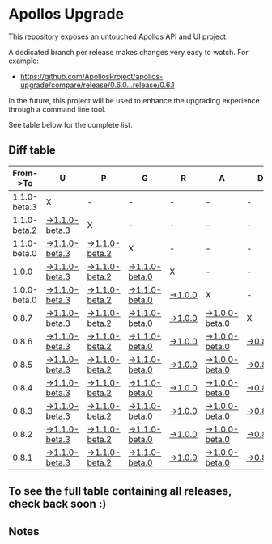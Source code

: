 # Apollos Upgrade

This repository exposes an untouched Apollos API and UI project.

A dedicated branch per release makes changes very easy
to watch. For example:

* https://github.com/ApollosProject/apollos-upgrade/compare/release/0.6.0...release/0.6.1

In the future, this project will be used to enhance the upgrading experience through a command line tool.

See table below for the complete list.

## Diff table

| From->To     | U                                                                                                                      | P                                                                                                                      | G                                                                                                                      | R                                                                                                        | A                                                                                                               | D                                                                                                 | E                                                                                                 |                                                                                                   | T                                                                                                 | I                                                                                                 | M                                                                                                 | E   |
| ------------ | ---------------------------------------------------------------------------------------------------------------------- | ---------------------------------------------------------------------------------------------------------------------- | ---------------------------------------------------------------------------------------------------------------------- | -------------------------------------------------------------------------------------------------------- | --------------------------------------------------------------------------------------------------------------- | ------------------------------------------------------------------------------------------------- | ------------------------------------------------------------------------------------------------- | ------------------------------------------------------------------------------------------------- | ------------------------------------------------------------------------------------------------- | ------------------------------------------------------------------------------------------------- | ------------------------------------------------------------------------------------------------- | --- |
| 1.1.0-beta.3 | X                                                                                                                      | -                                                                                                                      | -                                                                                                                      | -                                                                                                        | -                                                                                                               | -                                                                                                 | -                                                                                                 | -                                                                                                 | -                                                                                                 | -                                                                                                 | -                                                                                                 | -   |
| 1.1.0-beta.2 | [->1.1.0-beta.3](https://github.com/ApollosProject/apollos-upgrade/compare/release/1.1.0-beta.2..release/1.1.0-beta.3) | X                                                                                                                      | -                                                                                                                      | -                                                                                                        | -                                                                                                               | -                                                                                                 | -                                                                                                 | -                                                                                                 | -                                                                                                 | -                                                                                                 | -                                                                                                 | -   |
| 1.1.0-beta.0 | [->1.1.0-beta.3](https://github.com/ApollosProject/apollos-upgrade/compare/release/1.1.0-beta.0..release/1.1.0-beta.3) | [->1.1.0-beta.2](https://github.com/ApollosProject/apollos-upgrade/compare/release/1.1.0-beta.0..release/1.1.0-beta.2) | X                                                                                                                      | -                                                                                                        | -                                                                                                               | -                                                                                                 | -                                                                                                 | -                                                                                                 | -                                                                                                 | -                                                                                                 | -                                                                                                 | -   |
| 1.0.0        | [->1.1.0-beta.3](https://github.com/ApollosProject/apollos-upgrade/compare/release/1.0.0..release/1.1.0-beta.3)        | [->1.1.0-beta.2](https://github.com/ApollosProject/apollos-upgrade/compare/release/1.0.0..release/1.1.0-beta.2)        | [->1.1.0-beta.0](https://github.com/ApollosProject/apollos-upgrade/compare/release/1.0.0..release/1.1.0-beta.0)        | X                                                                                                        | -                                                                                                               | -                                                                                                 | -                                                                                                 | -                                                                                                 | -                                                                                                 | -                                                                                                 | -                                                                                                 | -   |
| 1.0.0-beta.0 | [->1.1.0-beta.3](https://github.com/ApollosProject/apollos-upgrade/compare/release/1.0.0-beta.0..release/1.1.0-beta.3) | [->1.1.0-beta.2](https://github.com/ApollosProject/apollos-upgrade/compare/release/1.0.0-beta.0..release/1.1.0-beta.2) | [->1.1.0-beta.0](https://github.com/ApollosProject/apollos-upgrade/compare/release/1.0.0-beta.0..release/1.1.0-beta.0) | [->1.0.0](https://github.com/ApollosProject/apollos-upgrade/compare/release/1.0.0-beta.0..release/1.0.0) | X                                                                                                               | -                                                                                                 | -                                                                                                 | -                                                                                                 | -                                                                                                 | -                                                                                                 | -                                                                                                 | -   |
| 0.8.7        | [->1.1.0-beta.3](https://github.com/ApollosProject/apollos-upgrade/compare/release/0.8.7..release/1.1.0-beta.3)        | [->1.1.0-beta.2](https://github.com/ApollosProject/apollos-upgrade/compare/release/0.8.7..release/1.1.0-beta.2)        | [->1.1.0-beta.0](https://github.com/ApollosProject/apollos-upgrade/compare/release/0.8.7..release/1.1.0-beta.0)        | [->1.0.0](https://github.com/ApollosProject/apollos-upgrade/compare/release/0.8.7..release/1.0.0)        | [->1.0.0-beta.0](https://github.com/ApollosProject/apollos-upgrade/compare/release/0.8.7..release/1.0.0-beta.0) | X                                                                                                 | -                                                                                                 | -                                                                                                 | -                                                                                                 | -                                                                                                 | -                                                                                                 | -   |
| 0.8.6        | [->1.1.0-beta.3](https://github.com/ApollosProject/apollos-upgrade/compare/release/0.8.6..release/1.1.0-beta.3)        | [->1.1.0-beta.2](https://github.com/ApollosProject/apollos-upgrade/compare/release/0.8.6..release/1.1.0-beta.2)        | [->1.1.0-beta.0](https://github.com/ApollosProject/apollos-upgrade/compare/release/0.8.6..release/1.1.0-beta.0)        | [->1.0.0](https://github.com/ApollosProject/apollos-upgrade/compare/release/0.8.6..release/1.0.0)        | [->1.0.0-beta.0](https://github.com/ApollosProject/apollos-upgrade/compare/release/0.8.6..release/1.0.0-beta.0) | [->0.8.7](https://github.com/ApollosProject/apollos-upgrade/compare/release/0.8.6..release/0.8.7) | X                                                                                                 | -                                                                                                 | -                                                                                                 | -                                                                                                 | -                                                                                                 | -   |
| 0.8.5        | [->1.1.0-beta.3](https://github.com/ApollosProject/apollos-upgrade/compare/release/0.8.5..release/1.1.0-beta.3)        | [->1.1.0-beta.2](https://github.com/ApollosProject/apollos-upgrade/compare/release/0.8.5..release/1.1.0-beta.2)        | [->1.1.0-beta.0](https://github.com/ApollosProject/apollos-upgrade/compare/release/0.8.5..release/1.1.0-beta.0)        | [->1.0.0](https://github.com/ApollosProject/apollos-upgrade/compare/release/0.8.5..release/1.0.0)        | [->1.0.0-beta.0](https://github.com/ApollosProject/apollos-upgrade/compare/release/0.8.5..release/1.0.0-beta.0) | [->0.8.7](https://github.com/ApollosProject/apollos-upgrade/compare/release/0.8.5..release/0.8.7) | [->0.8.6](https://github.com/ApollosProject/apollos-upgrade/compare/release/0.8.5..release/0.8.6) | X                                                                                                 | -                                                                                                 | -                                                                                                 | -                                                                                                 | -   |
| 0.8.4        | [->1.1.0-beta.3](https://github.com/ApollosProject/apollos-upgrade/compare/release/0.8.4..release/1.1.0-beta.3)        | [->1.1.0-beta.2](https://github.com/ApollosProject/apollos-upgrade/compare/release/0.8.4..release/1.1.0-beta.2)        | [->1.1.0-beta.0](https://github.com/ApollosProject/apollos-upgrade/compare/release/0.8.4..release/1.1.0-beta.0)        | [->1.0.0](https://github.com/ApollosProject/apollos-upgrade/compare/release/0.8.4..release/1.0.0)        | [->1.0.0-beta.0](https://github.com/ApollosProject/apollos-upgrade/compare/release/0.8.4..release/1.0.0-beta.0) | [->0.8.7](https://github.com/ApollosProject/apollos-upgrade/compare/release/0.8.4..release/0.8.7) | [->0.8.6](https://github.com/ApollosProject/apollos-upgrade/compare/release/0.8.4..release/0.8.6) | [->0.8.5](https://github.com/ApollosProject/apollos-upgrade/compare/release/0.8.4..release/0.8.5) | X                                                                                                 | -                                                                                                 | -                                                                                                 | -   |
| 0.8.3        | [->1.1.0-beta.3](https://github.com/ApollosProject/apollos-upgrade/compare/release/0.8.3..release/1.1.0-beta.3)        | [->1.1.0-beta.2](https://github.com/ApollosProject/apollos-upgrade/compare/release/0.8.3..release/1.1.0-beta.2)        | [->1.1.0-beta.0](https://github.com/ApollosProject/apollos-upgrade/compare/release/0.8.3..release/1.1.0-beta.0)        | [->1.0.0](https://github.com/ApollosProject/apollos-upgrade/compare/release/0.8.3..release/1.0.0)        | [->1.0.0-beta.0](https://github.com/ApollosProject/apollos-upgrade/compare/release/0.8.3..release/1.0.0-beta.0) | [->0.8.7](https://github.com/ApollosProject/apollos-upgrade/compare/release/0.8.3..release/0.8.7) | [->0.8.6](https://github.com/ApollosProject/apollos-upgrade/compare/release/0.8.3..release/0.8.6) | [->0.8.5](https://github.com/ApollosProject/apollos-upgrade/compare/release/0.8.3..release/0.8.5) | [->0.8.4](https://github.com/ApollosProject/apollos-upgrade/compare/release/0.8.3..release/0.8.4) | X                                                                                                 | -                                                                                                 | -   |
| 0.8.2        | [->1.1.0-beta.3](https://github.com/ApollosProject/apollos-upgrade/compare/release/0.8.2..release/1.1.0-beta.3)        | [->1.1.0-beta.2](https://github.com/ApollosProject/apollos-upgrade/compare/release/0.8.2..release/1.1.0-beta.2)        | [->1.1.0-beta.0](https://github.com/ApollosProject/apollos-upgrade/compare/release/0.8.2..release/1.1.0-beta.0)        | [->1.0.0](https://github.com/ApollosProject/apollos-upgrade/compare/release/0.8.2..release/1.0.0)        | [->1.0.0-beta.0](https://github.com/ApollosProject/apollos-upgrade/compare/release/0.8.2..release/1.0.0-beta.0) | [->0.8.7](https://github.com/ApollosProject/apollos-upgrade/compare/release/0.8.2..release/0.8.7) | [->0.8.6](https://github.com/ApollosProject/apollos-upgrade/compare/release/0.8.2..release/0.8.6) | [->0.8.5](https://github.com/ApollosProject/apollos-upgrade/compare/release/0.8.2..release/0.8.5) | [->0.8.4](https://github.com/ApollosProject/apollos-upgrade/compare/release/0.8.2..release/0.8.4) | [->0.8.3](https://github.com/ApollosProject/apollos-upgrade/compare/release/0.8.2..release/0.8.3) | X                                                                                                 | -   |
| 0.8.1        | [->1.1.0-beta.3](https://github.com/ApollosProject/apollos-upgrade/compare/release/0.8.1..release/1.1.0-beta.3)        | [->1.1.0-beta.2](https://github.com/ApollosProject/apollos-upgrade/compare/release/0.8.1..release/1.1.0-beta.2)        | [->1.1.0-beta.0](https://github.com/ApollosProject/apollos-upgrade/compare/release/0.8.1..release/1.1.0-beta.0)        | [->1.0.0](https://github.com/ApollosProject/apollos-upgrade/compare/release/0.8.1..release/1.0.0)        | [->1.0.0-beta.0](https://github.com/ApollosProject/apollos-upgrade/compare/release/0.8.1..release/1.0.0-beta.0) | [->0.8.7](https://github.com/ApollosProject/apollos-upgrade/compare/release/0.8.1..release/0.8.7) | [->0.8.6](https://github.com/ApollosProject/apollos-upgrade/compare/release/0.8.1..release/0.8.6) | [->0.8.5](https://github.com/ApollosProject/apollos-upgrade/compare/release/0.8.1..release/0.8.5) | [->0.8.4](https://github.com/ApollosProject/apollos-upgrade/compare/release/0.8.1..release/0.8.4) | [->0.8.3](https://github.com/ApollosProject/apollos-upgrade/compare/release/0.8.1..release/0.8.3) | [->0.8.2](https://github.com/ApollosProject/apollos-upgrade/compare/release/0.8.1..release/0.8.2) | X   |

## To see the full table containing all releases, check back soon :)

## Notes
